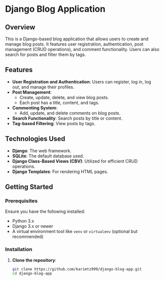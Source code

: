 # Django Blog Application

## Overview

This is a Django-based blog application that allows users to create and manage blog posts. It features user registration, authentication, post management (CRUD operations), and comment functionality. Users can also search for posts and filter them by tags.

## Features

- **User Registration and Authentication**: Users can register, log in, log out, and manage their profiles.
- **Post Management**: 
  - Create, update, delete, and view blog posts.
  - Each post has a title, content, and tags.
- **Commenting System**: 
  - Add, update, and delete comments on blog posts.
- **Search Functionality**: Search posts by title or content.
- **Tag-based Filtering**: View posts by tags.
  
## Technologies Used

- **Django**: The web framework.
- **SQLite**: The default database used.
- **Django Class-Based Views (CBV)**: Utilized for efficient CRUD operations.
- **Django Templates**: For rendering HTML pages.

## Getting Started

### Prerequisites

Ensure you have the following installed:

- Python 3.x
- Django 3.x or newer
- A virtual environment tool like `venv` or `virtualenv` (optional but recommended)

### Installation

1. **Clone the repository**:
   ```bash
   git clone https://github.com/karimtz999/django-blog-app.git
   cd django-blog-app
